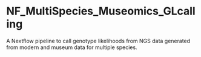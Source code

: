 # NF_MultiSpecies_Museomics_GLcalling
A Nextflow pipeline to call genotype likelihoods from NGS data generated from modern and museum data for multiple species. 
